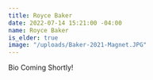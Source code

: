 ```yaml
---
title: Royce Baker
date: 2022-07-14 15:21:00 -04:00
name: Royce Baker
is_elder: true
image: "/uploads/Baker-2021-Magnet.JPG"
---
```


Bio Coming Shortly!